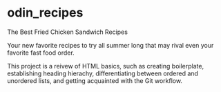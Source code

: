 # odin_recipes

The Best Fried Chicken Sandwich Recipes

Your new favorite recipes to try all summer long that may rival even your favorite fast food order.

This project is a reivew of HTML basics, such as creating boilerplate, establishing heading hierachy, differentiating between ordered and unordered lists, and getting acquainted with the Git workflow.
